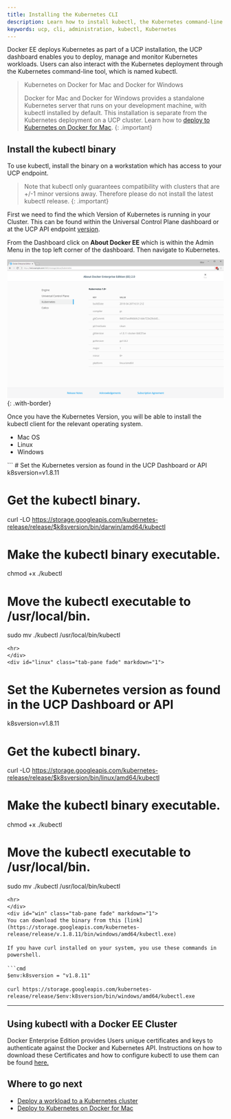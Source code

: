```yaml
---
title: Installing the Kubernetes CLI
description: Learn how to install kubectl, the Kubernetes command-line tool, on Docker Universal Control Plane.
keywords: ucp, cli, administration, kubectl, Kubernetes
---
```


Docker EE deploys Kubernetes as part of a UCP installation, the UCP dashboard
enables you to deploy, manage and monitor Kubernetes workloads. Users can
also interact with the Kubernetes deployment through the Kubernetes 
command-line tool, which is named kubectl.

> Kubernetes on Docker for Mac and Docker for Windows
>
> Docker for Mac and Docker for Windows provides a standalone Kubernetes server that
> runs on your development machine, with kubectl installed by default. This installation is
> separate from the Kubernetes deployment on a UCP cluster.
> Learn how to [deploy to Kubernetes on Docker for Mac](/docker-for-mac/kubernetes.md).
{: .important}

## Install the kubectl binary

To use kubectl, install the binary on a workstation which has access to your UCP endpoint.

> Note that kubectl only guarantees compatibility with clusters that are +/-1 minor versions away.
> Therefore please do not install the latest kubectl release.
{: .important}

First we need to find the which Version of Kubernetes is running in your Cluster. This can be found 
within the Universal Control Plane dashboard or at the UCP API endpoint [version](/reference/ucp/3.0/api/). 

From the Dashboard click on **About Docker EE** which is within the Admin Menu in the top left corner
 of the dashboard. Then navigate to Kubernetes.

 ![](../images/kubernetes-version.png){: .with-border}

Once you have the Kubernetes Version, you will be able to install the kubectl client for the relevant
operating system.

<ul class="nav nav-tabs">
  <li class="active"><a data-toggle="tab" data-target="#mac">Mac OS</a></li>
  <li><a data-toggle="tab" data-target="#linux">Linux</a></li>
  <li><a data-toggle="tab" data-target="#win">Windows</a></li>
</ul>
<div class="tab-content">
<div id="mac" class="tab-pane fade in active" markdown="1">
```
# Set the Kubernetes version as found in the UCP Dashboard or API
k8sversion=v1.8.11

# Get the kubectl binary.
curl -LO https://storage.googleapis.com/kubernetes-release/release/$k8sversion/bin/darwin/amd64/kubectl

# Make the kubectl binary executable.
chmod +x ./kubectl

# Move the kubectl executable to /usr/local/bin.
sudo mv ./kubectl /usr/local/bin/kubectl
```
<hr>
</div>
<div id="linux" class="tab-pane fade" markdown="1">
```
# Set the Kubernetes version as found in the UCP Dashboard or API
k8sversion=v1.8.11

# Get the kubectl binary.
curl -LO https://storage.googleapis.com/kubernetes-release/release/$k8sversion/bin/linux/amd64/kubectl

# Make the kubectl binary executable.
chmod +x ./kubectl

# Move the kubectl executable to /usr/local/bin.
sudo mv ./kubectl /usr/local/bin/kubectl
```
<hr>
</div>
<div id="win" class="tab-pane fade" markdown="1">
You can download the binary from this [link](https://storage.googleapis.com/kubernetes-release/release/v.1.8.11/bin/windows/amd64/kubectl.exe)

If you have curl installed on your system, you use these commands in powershell.

```cmd
$env:k8sversion = "v1.8.11"

curl https://storage.googleapis.com/kubernetes-release/release/$env:k8sversion/bin/windows/amd64/kubectl.exe
```
<hr>
</div>
</div>

## Using kubectl with a Docker EE Cluster

Docker Enterprise Edition provides Users unique certificates and keys to authenticate against
 the Docker and Kubernetes API. Instructions on how to download these Certificates and how to 
 configure kubectl to use them can be found [here.](cli.md#download-client-certificates)

## Where to go next

- [Deploy a workload to a Kubernetes cluster](../kubernetes.md)
- [Deploy to Kubernetes on Docker for Mac](/docker-for-mac/kubernetes.md)

